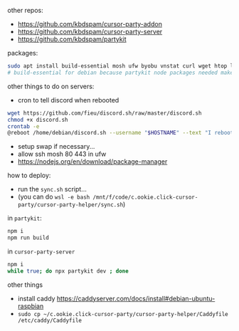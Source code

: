 
other repos:
- https://github.com/kbdspam/cursor-party-addon
- https://github.com/kbdspam/cursor-party-server
- https://github.com/kbdspam/partykit

packages:
```bash
sudo apt install build-essential mosh ufw byobu vnstat curl wget htop lsof strace cron jq
# build-essential for debian because partykit node packages needed make...
```

other things to do on servers:
- cron to tell discord when rebooted
```bash
wget https://github.com/fieu/discord.sh/raw/master/discord.sh
chmod +x discord.sh
crontab -e
@reboot /home/debian/discord.sh --username "$HOSTNAME" --text "I rebooted..." --webhook-url=""
```
- setup swap if necessary...
- allow ssh mosh 80 443 in ufw
- https://nodejs.org/en/download/package-manager

how to deploy:
- run the `sync.sh` script...
- (you can do `wsl -e bash /mnt/f/code/c.ookie.click-cursor-party/cursor-party-helper/sync.sh`)

in `partykit`:
```bash
npm i
npm run build
```

in `cursor-party-server`
```bash
npm i
while true; do npx partykit dev ; done
```

other things
- install caddy https://caddyserver.com/docs/install#debian-ubuntu-raspbian
- `sudo cp ~/c.ookie.click-cursor-party/cursor-party-helper/Caddyfile /etc/caddy/Caddyfile`
